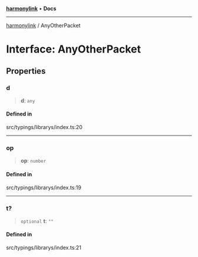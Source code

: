 [**harmonylink**](../README.md) • **Docs**

***

[harmonylink](../globals.md) / AnyOtherPacket

# Interface: AnyOtherPacket

## Properties

### d

> **d**: `any`

#### Defined in

src/typings/librarys/index.ts:20

***

### op

> **op**: `number`

#### Defined in

src/typings/librarys/index.ts:19

***

### t?

> `optional` **t**: `""`

#### Defined in

src/typings/librarys/index.ts:21
